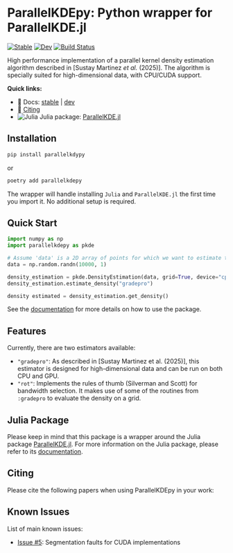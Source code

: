 # ParallelKDEpy: Python wrapper for ParallelKDE.jl

[![Stable](https://img.shields.io/badge/docs-stable-blue.svg)](https://chrissm23.github.io/ParallelKDEpy/stable/)
[![Dev](https://img.shields.io/badge/docs-dev-blue.svg)](https://chrissm23.github.io/ParallelKDE.jl/dev/)
[![Build Status](https://github.com/chrissm23/ParallelKDEpy/actions/workflows/ci.yml/badge.svg?branch=main)](https://github.com/chrissm23/ParallelKDEpy/actions/workflows/ci.yml?query=branch%3Amain)

High performance implementation of a parallel kernel density estimation algorithm described in [Sustay Martinez *et al.* (2025)]. The algorithm is specially suited for high-dimensional data, with CPU/CUDA support.

**Quick links:**

- 📑 Docs: [stable](https://chrissm23.github.io/ParallelKDEpy/stable/) | [dev](https://chrissm23.github.io/ParallelKDEpy/dev/)
- 📇 [Citing](#citing)
- ![Julia](https://img.shields.io/badge/-Julia-9558B2?style=for-the-badge&logo=julia&logoColor=white) Julia package: [ParallelKDE.jl](https://github.com/chrissm23/ParallelKDE.jl)

## Installation

```bash
pip install parallelkdypy
```

or

```bash
poetry add parallelkdepy
```

The wrapper will handle installing `Julia` and `ParallelKDE.jl` the first time you import it. No additional setup is required.

## Quick Start

```python
import numpy as np
import parallelkdepy as pkde

# Assume 'data' is a 2D array of points for which we want to estimate the density
data = np.random.randn(10000, 1)

density_estimation = pkde.DensityEstimation(data, grid=True, device="cpu")
density_estimation.estimate_density("gradepro")

density estimated = density_estimation.get_density()
```

See the [documentation](https://chrissm23.github.io/ParallelKDEpy) for more details on how to use the package.

## Features

Currently, there are two estimators available:

- `"gradepro"`: As described in [Sustay Martinez et al. (2025)], this estimator is designed for high-dimensional data and can be run on both CPU and GPU.
- `"rot"`: Implements the rules of thumb (Silverman and Scott) for bandwidth selection. It makes use of some of the routines from `:gradepro` to evaluate the density on a grid.

## Julia Package

Please keep in mind that this package is a wrapper around the Julia package [ParallelKDE.jl](https://github.com/chrissm23/ParallelKDE.jl). For more information on the Julia package, please refer to its [documentation](https://chrissm23.github.io/ParallelKDE.jl/stable/).

## Citing

Please cite the following papers when using ParallelKDEpy in your work:

## Known Issues

List of main known issues:

- [Issue #5](https://github.com/chrissm23/ParallelKDEpy/issues/5): Segmentation faults for CUDA implementations
